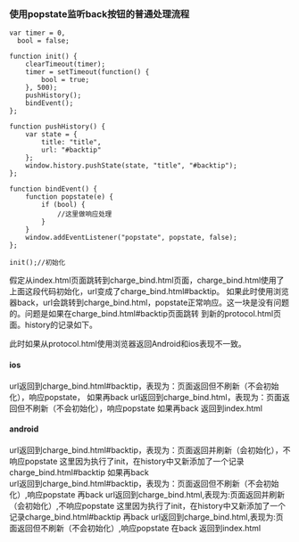 ### 使用popstate监听back按钮的普通处理流程
```
var timer = 0,
  bool = false;

function init() {
    clearTimeout(timer);
    timer = setTimeout(function() {
        bool = true;
    }, 500);    
    pushHistory();
    bindEvent();
};

function pushHistory() {
    var state = {
        title: "title",
        url: "#backtip"
    };
    window.history.pushState(state, "title", "#backtip");
};

function bindEvent() {
    function popstate(e) {
        if (bool) {
            //这里做响应处理
        }
    }
    window.addEventListener("popstate", popstate, false);
};

init();//初始化
```
假定从index.html页面跳转到charge_bind.html页面，charge_bind.html使用了上面这段代码初始化，url变成了charge_bind.html#backtip。 
如果此时使用浏览器back，url会跳转到charge_bind.html，popstate正常响应。这一块是没有问题的。问题是如果在charge_bind.html#backtip页面跳转 
到新的protocol.html页面。history的记录如下。 

 
此时如果从protocol.html使用浏览器返回Android和ios表现不一致。 
#### ios
url返回到charge_bind.html#backtip，表现为：页面返回但不刷新（不会初始化），响应popstate， 
如果再back 
url返回到charge_bind.html，表现为：页面返回但不刷新（不会初始化），响应popstate 
如果再back 
返回到index.html 

#### android
url返回到charge_bind.html#backtip，表现为：页面返回并刷新（会初始化），不响应popstate 
这里因为执行了init，在history中又新添加了一个记录charge_bind.html#backtip 
如果再back  
url返回到charge_bind.html#backtip，表现为：页面返回但不刷新（不会初始化）,响应popstate 
再back 
url返回到charge_bind.html,表现为:页面返回并刷新（会初始化）,不响应popstate 
这里因为执行了init，在history中又新添加了一个记录charge_bind.html#backtip 
再back 
url返回到charge_bind.html,表现为:页面返回但不刷新（不会初始化）,响应popstate 
在back 
返回到index.html 

